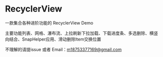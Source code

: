 # RecyclerView
一款集合各种进阶功能的 RecyclerView Demo

主要功能列表、网格、瀑布流、上拉刷新下拉加载、下载进度条、多选删除、横竖向结合、SnapHelper应用、滑动删除Item交换位置

不理解的请提issue 或者 Email：m18753377169@gmail.com
